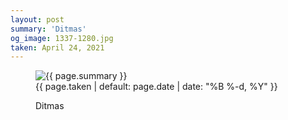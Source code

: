 ```yaml
---
layout: post
summary: 'Ditmas'
og_image: 1337-1280.jpg
taken: April 24, 2021
---
```


<figure class="post">
<img alt="{{ page.summary }}" sizes="(min-width: 700px) 50vw, calc(100vw - 2rem)" src="{{ site.assets_url }}/1337-640.jpg" srcset="{{ site.assets_url }}/1337-320.jpg 320w, {{ site.assets_url }}/1337-640.jpg 640w, {{ site.assets_url }}/1337-960.jpg 960w, {{ site.assets_url }}/1337-1280.jpg 1280w"/>
<figcaption>
<time>{{ page.taken | default: page.date | date: "%B %-d, %Y" }}</time>
<p>Ditmas</p>
</figcaption>
</figure>
